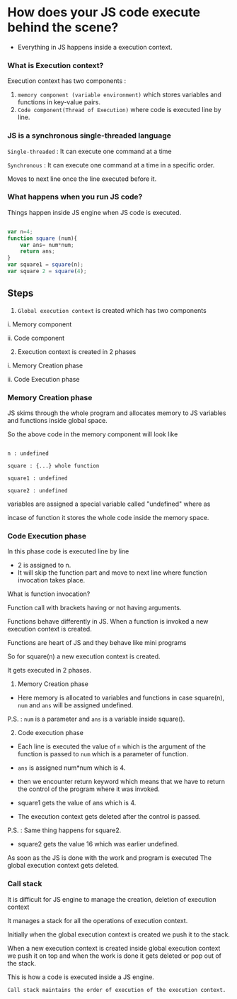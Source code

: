 
# How does your JS code execute behind the scene? 

- Everything in JS happens inside a execution context.

### What is Execution context?

Execution context has two components : 

1. ```memory component (variable environment)``` which stores variables and functions in key-value pairs.
2. ```Code component(Thread of Execution)``` where code is executed line by line.

### JS is a synchronous single-threaded language

```Single-threaded``` : It can execute one command at a time

```Synchronous``` : It can execute one command at a time in a specific order.

Moves to next line once the line executed before it.


### What happens when you run JS code?

Things happen inside JS engine when JS code is executed.

```javascript

var n=4;
function square (num){
    var ans= num*num;
    return ans;
}
var square1 = square(n);
var square 2 = square(4); 
```
## Steps


1. ```Global execution context``` is created which has two components

i. Memory component

ii. Code component

2. Execution context is created in 2 phases

i. Memory Creation phase 

ii. Code Execution phase


### Memory Creation phase

JS skims through the whole program and allocates memory to JS variables and functions inside global space.

So the above code in the memory component will look like

```

n : undefined

square : {...} whole function

square1 : undefined

square2 : undefined

```

variables are assigned a special variable called "undefined"
where as

incase of function it stores the whole code inside the memory space.

### Code Execution phase

In this phase code is executed line by line

- 2 is assigned to n.
- It will skip the function part and move to next line where function invocation takes place.


What is function invocation?

Function call with brackets having or not having arguments.

Functions behave differently in JS. When a function is invoked a new execution context is created.

Functions are heart of JS and they behave like mini programs

So for  square(n) a new execution context is created.

It gets executed in 2 phases.

1. Memory Creation phase

- Here memory is allocated to variables and functions in case square(n),
`num` and `ans` will be  assigned undefined.

P.S. :  `num` is a parameter and `ans` is a variable inside square().

2. Code execution phase

- Each line is executed the value of `n` which is the argument of the function is passed to `num` which is a parameter of function.

- `ans` is assigned num*num which is 4.

- then we encounter return keyword which means that we have to return the control of the program where it was invoked.

- square1 gets the value of ans which is 4.

- The execution context gets deleted after the control is passed.


P.S. : Same thing happens for square2.

- square2 gets the value 16 which was earlier undefined.

As soon as the JS is done with the work and program is executed The global execution context gets deleted.



### Call stack

It is difficult for JS engine to manage the creation, deletion of execution context

It manages a stack for all the operations of execution context.

Initially when the global execution context is created we push it to the stack.

When a new execution context is created inside global execution context we push it on top and when the work is done it gets deleted or pop out of the stack.

This is how a code is executed inside a JS engine.

```Call stack maintains the order of execution of the execution context.```








